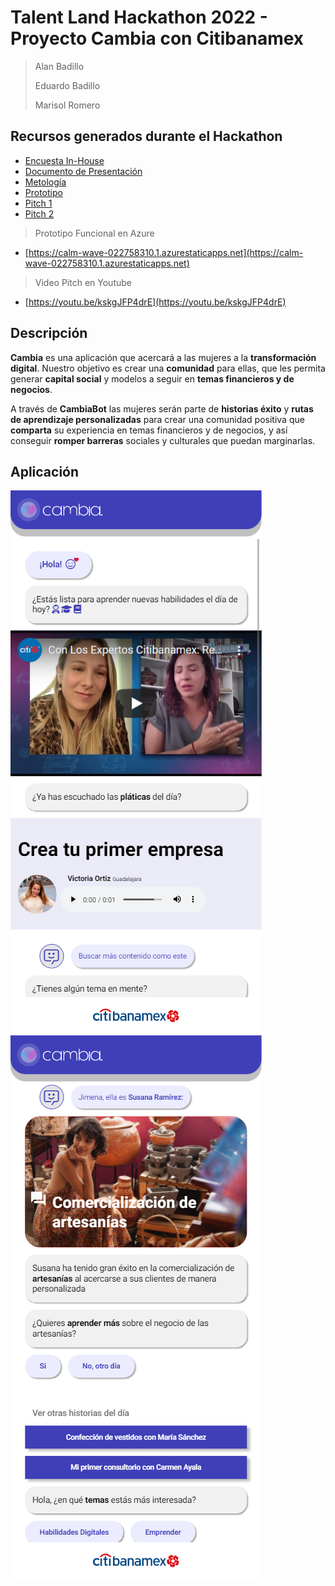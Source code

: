 # Talent Land Hackathon 2022 - Proyecto Cambia con Citibanamex

> Alan Badillo
>
> Eduardo Badillo
>
> Marisol Romero

## Recursos generados durante el Hackathon

* [Encuesta In-House](./docs/encuesta.md)
* [Documento de Presentación](./docs/presentacion.md)
* [Metología](./docs/metodologia.md)
* [Prototipo](./docs/mockup.md)
* [Pitch 1](./docs/pitch_1.md)
* [Pitch 2](./docs/pitch_2.md)

> Prototipo Funcional en Azure

* [https://calm-wave-022758310.1.azurestaticapps.net](https://calm-wave-022758310.1.azurestaticapps.net)

> Video Pitch en Youtube

* [https://youtu.be/kskgJFP4drE](https://youtu.be/kskgJFP4drE)

## Descripción

**Cambia** es una aplicación que acercará a las mujeres a la **transformación digital**. Nuestro objetivo es crear una **comunidad** para ellas, que les permita generar **capital social** y modelos a seguir en **temas financieros y de negocios**.

A través de **CambiaBot** las mujeres serán parte de **historias éxito** y **rutas de aprendizaje personalizadas** para crear una comunidad positiva que **comparta** su experiencia en temas financieros y de negocios, y así conseguir **romper barreras** sociales y culturales que puedan marginarlas.

## Aplicación

![Prototipo 1](./docs/screenshots/proto1.png)
![Prototipo 2](./docs/screenshots/proto2.png)
